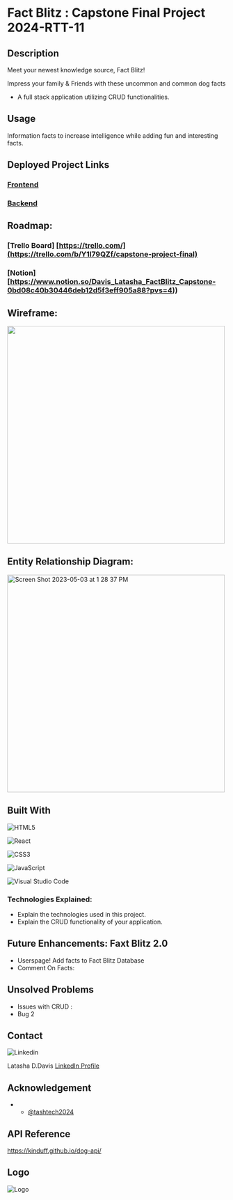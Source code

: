 # Fact Blitz : Capstone Final Project 2024-RTT-11

## Description
Meet your newest knowledge source, Fact Blitz!

Impress your family & Friends with these uncommon and common dog facts

* A full stack application utilizing CRUD functionalities. 

## Usage
Information facts to increase intelligence while adding fun and interesting facts.

## Deployed Project Links
### [Frontend](https://github.com/tashtech2024/factblitz-frontend.git)

### [Backend](https://github.com/tashtech2024/factblitz-backend.git)

## Roadmap:
### [Trello Board] [https://trello.com/](https://trello.com/b/Y1I79QZf/capstone-project-final)
### [Notion] [https://www.notion.so/Davis_Latasha_FactBlitz_Capstone-0bd08c40b30446deb12d5f3eff905a88?pvs=4))

## Wireframe:
<img width="500" alt="" src="">

## Entity Relationship Diagram:
<img width="500" alt="Screen Shot 2023-05-03 at 1 28 37 PM" src="">


## Built With

![HTML5](https://img.shields.io/badge/html5-%23E34F26.svg?style=for-the-badge&logo=html5&logoColor=white)

![React](https://img.shields.io/badge/React-20232A?style=for-the-badge&logo=react&logoColor=61DAFB)

![CSS3](https://img.shields.io/badge/css3-%231572B6.svg?style=for-the-badge&logo=css3&logoColor=white)

![JavaScript](https://img.shields.io/badge/javascript-%23323330.svg?style=for-the-badge&logo=javascript&logoColor=%23F7DF1E)

![Visual Studio Code](https://img.shields.io/badge/Visual%20Studio%20Code-0078d7.svg?style=for-the-badge&logo=visual-studio-code&logoColor=white)

### Technologies Explained:
* Explain the technologies used in this project. 
* Explain the CRUD functionality of your application.


## Future Enhancements: Faxt Blitz 2.0
* Userspage! Add facts to Fact Blitz Database
* Comment On Facts: 

## Unsolved Problems
* Issues with CRUD : 
* Bug 2 

## Contact
![Linkedin](https://img.shields.io/badge/LinkedIn-0077B5?style=for-the-badge&logo=linkedin&logoColor=white)    

Latasha D.Davis
[LinkedIn Profile](https://www.linkedin.com/in/latashaddavis/)

## Acknowledgement
* - [@tashtech2024](vhttps://github.com/tashtech2024)

## API Reference

https://kinduff.github.io/dog-api/

## Logo

![Logo](https://lh3.googleusercontent.com/pw/AP1GczMvq0NN5f5wQveD1fP1vc1DCWuA2wyyhL7NQjsd_YjJEXunZi2IJUSTBjxzm0ZwH7fJ1IQiJyTB3AprbZPzx_BXsk7-fcR_BQxa5S_idQnXSaGJuvLO07j0BtBkop9iQB586v8bz7wHtFYsWzekcSQL-WlOngdeAKzsjCRhtIDmTJm9dAHMCUY4arUk0ImTjnhQt22q4B_NXx5pfo_DDte13L6toOlznHzwfYruc53H38LuNgK2YeKMVAXvj6FVNgWWPePJUtQYvSujhFuYMjCICp1zE_ZVAOEfoPFAWczsRpaoGZe6EBN923SdsQWXCyULvc0q3O_KNSTXMsl9FaSGo5bHT2ktG4UKDJd8BGM65RqHeIZVzGiyrKWFNREAGFAX863DyEgiLo9hs5E9Co1XLnO20URSfG2Cg4DCFlhTUQ_8dGBqlToqa3j0UDGIikIJkZazeDjgixyZ2nLxOzspKu1hiVMTR_fUQT0fIxlBqGpBJsErjp1y6jdOtxi3HGDKTRmaxqg-XP5UOqTG7jK_YXEV8oSWu9k49kmso7Vz9jnD5tkilcqBjgTstlgo_AgR4mhgS8F1csTbTSFnuOLAvFIhMZPe63sAF0pir9Ij_Q8qOxmGd8kcB1Zwj0TRarW119cTkQq1tZw334uK7Evhh_-jXMEyue6NELN7XIOualF_EhxhkomkBqDChKC8hLeNN2T8BPFLR1RqMEY_-KNHhgWWCW_6mmh38tmZaz8i7OS3g0Hn7g3cp1vog1A2UZOa7lXqnJbhX7FAeT8Gj39L-jDuGBsmcZ7iIHvHcQDTfvA7UbFlvSh6BkFreHvqi1IEhhYRnmS5J18FxCfGW9sApoAPmMOr5LLziP3wsQKbWB9HbPxJbnjhz3_OcEXEsArxBO4MIFIxvyuZ2DOBPG-A9KLYuVO2tu2tYSGDaD4oxRxH5qVssF3SSZQw6TXnUXUtSXQWQuU41Xgm91zcZvGZuSxv3kcwgw=w789-h393-s-no-gm?authuser=0)


